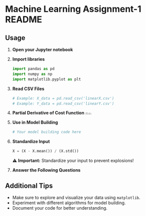 # Machine Learning Assignment-1 README

## Usage

1. **Open your Jupyter notebook**
2. **Import libraries**
    ```python
    import pandas as pd
    import numpy as np
    import matplotlib.pyplot as plt
    ```
3. **Read CSV Files**
    ```python
    # Example: X_data = pd.read_csv('linearX.csv')
    # Example: Y_data = pd.read_csv('linearY.csv')
    ```
4. **Partial Derivative of Cost Function**
    <img src="drv_ML.png" width="20px">

5. **Use in Model Building**
    ```python
    # Your model building code here
    ```
6. **Standardize Input**
    ```python
    X = (X - X.mean()) / (X.std())
    ```
    ⚠️ **Important:** Standardize your input to prevent explosions!
    
7. **Answer the Following Questions**

## Additional Tips

- Make sure to explore and visualize your data using `matplotlib`.
- Experiment with different algorithms for model building.
- Document your code for better understanding.


